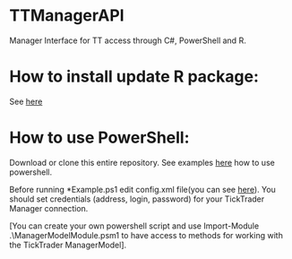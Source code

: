 # TTManagerAPI

Manager Interface for TT access through C#, PowerShell and R.


# How to install update R package: 
See [here](/rTTManApi/README.md)

# How to use PowerShell:
Download or clone this entire repository. See examples [here](/psTTManApi/) how to use powershell. 

Before running *Example.ps1 edit config.xml file(you can see [here](/psTTManApi/config.xml)). You should set credentials (address, login, password) for your TickTrader Manager connection. 

[You can create your own powershell script and use Import-Module .\ManagerModelModule.psm1 to have access to methods for working with the TickTrader ManagerModel].

